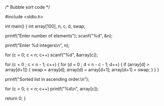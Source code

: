
/* Bubble sort code */

#include <stdio.h>

int main()
{
  int array[100], n, c, d, swap;

  printf("Enter number of elements");
  scanf("%d", &n);

  printf("Enter %d integers\n", n);

  for (c = 0; c < n; c++)
    scanf("%d", &array[c]);

  for (c = 0 ; c < n - 1; c++)
  {
    for (d = 0 ; d < n - c - 1; d++)
    {
      if (array[d] > array[d+1]) 
      {
        swap       = array[d];
        array[d]   = array[d+1];
        array[d+1] = swap;
      }
    }
  }

  printf("Sorted list in ascending order:\n");

  for (c = 0; c < n; c++)
     printf("%d\n", array[c]);

  return 0;
}
